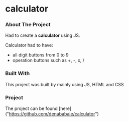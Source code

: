 # calculator

<!-- ABOUT THE PROJECT -->
### About The Project
Had to create a **calculator** using JS.

Calculator had to have:
* all digit buttons from 0 to 9
* operation buttons such as +, -, x, /

### Built With
This project was built by mainly using JS, HTML and CSS

### Project
The project can be found [here] ("https://github.com/denababaie/calculator")
